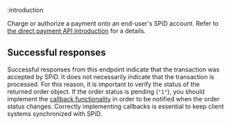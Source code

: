 :introduction

Charge or authorize a payment onto an end-user's SPiD account. Refer to
[the direct payment API introduction](/direct-payment-api/) for a details.

## Successful responses

Successful responses from this endpoint indicate that the transaction was
accepted by SPiD. It does not necessarily indicate that the transaction is
processed. For this reason, it is important to verify the status of the returned
order object. If the order status is pending (`"1"`), you should implement the
[callback functionality](/callbacks/) in order to be notified when the order
status changes. Correctly implementing callbacks is essential to keep client
systems synchronized with SPiD.
